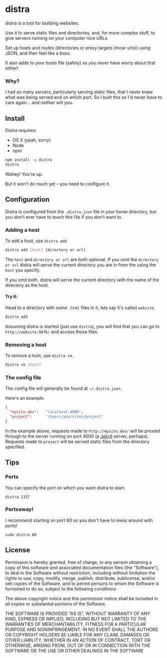 # distra

distra is a tool for building websites.

Use it to serve static files and directories, and, for more complex stuff, to give servers running on your computer nice URLs.

Set up hosts and routes (directories or proxy targets (moar urls)) using JSON, and then feel like a boss.

It also adds to your hosts file (safely) so you never have worry about that either!

### Why?

I had so many servers, particularly serving static files, that I never knew what was being served and on which port. So I built this so I'd never have to care again... and neither will you.

## Install

Distra requires:

* OS X (yeah, sorry)
* Node
* npm

```bash
npm install -g distra
distra
```

Wahey! You're up.

But it won't do much yet – you need to configure it.

## Configuration

Distra is configured from the `.distra.json` file in your home directory, but you don't ever have to touch this file if you don't want to.

### Adding a host

To add a host, use `distra add`.

```bash
distra add [host] [directory or url]
```

The `host` and `directory or url` are both optional. If you omit the `directory or url` distra will serve the current directory you are in from the using the `host` you specify.

If you omit both, distra will serve the current directory with the name of the directory as the host.

#### Try it:

Head to a directory with some `.html` files in it, lets say it's called `website`.

```bash
distra add
```

Assuming distra is started (just use `distra`), you will find that you can go to `http://website:9876/` and access those files.

### Removing a host

To remove a host, use `distra rm`.

```bash
distra rm [host]
```

### The config file

The config file will generally be found at `~/.distra.json`.

Here's an example.

```json
{
  "mysite.dev":   "localhost:4000",
  "project":      "/Users/you/sites/project"
}
```

In the example above, requests made to `http://mysite.dev/` will be proxied through to the server running on port 4000 (a [Jekyll](https://github.com/mojombo/jekyll) server, perhaps). Requests made to `project` will be served static files from the directory specified.

## Tips

### Ports

You can specify the port on which you want distra to start.

`distra 1337`

### Portsaway!

I recommend starting on port 80 so you don't have to mess around with ports!

`sudo distra 80`

## License

Permission is hereby granted, free of charge, to any person obtaining a copy of this software and associated documentation files (the "Software"), to deal in the Software without restriction, including without limitation the rights to use, copy, modify, merge, publish, distribute, sublicense, and/or sell copies of the Software, and to permit persons to whom the Software is furnished to do so, subject to the following conditions:

The above copyright notice and this permission notice shall be included in all copies or substantial portions of the Software.

THE SOFTWARE IS PROVIDED "AS IS", WITHOUT WARRANTY OF ANY KIND, EXPRESS OR IMPLIED, INCLUDING BUT NOT LIMITED TO THE WARRANTIES OF MERCHANTABILITY, FITNESS FOR A PARTICULAR PURPOSE AND NONINFRINGEMENT. IN NO EVENT SHALL THE AUTHORS OR COPYRIGHT HOLDERS BE LIABLE FOR ANY CLAIM, DAMAGES OR OTHER LIABILITY, WHETHER IN AN ACTION OF CONTRACT, TORT OR OTHERWISE, ARISING FROM, OUT OF OR IN CONNECTION WITH THE SOFTWARE OR THE USE OR OTHER DEALINGS IN THE SOFTWARE

